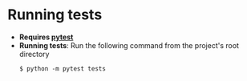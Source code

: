 # Running tests

- **Requires [pytest](https://docs.pytest.org/en/stable/getting-started.html)**  
- **Running tests**: Run the following command from the project's root directory
  ```
  $ python -m pytest tests
  ```

